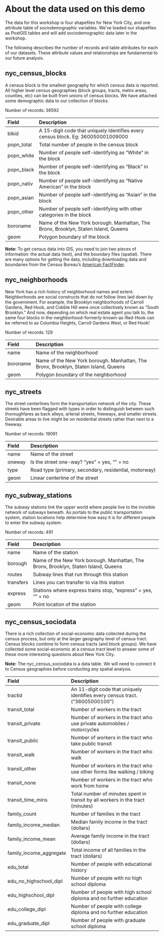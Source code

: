 # About the data used on this demo
The data for this workshop is four shapefiles for New York City, and one attribute table of sociodemographic variables. We’ve loaded our shapefiles as PostGIS tables and will add sociodemographic data later in the workshop.

The following describes the number of records and table attributes for each of our datasets. These attribute values and relationships are fundamental to our future analysis.

## nyc_census_blocks
A census block is the smallest geography for which census data is reported. All higher level census geographies (block groups, tracts, metro areas, counties, etc) can be built from unions of census blocks. We have attached some demographic data to our collection of blocks.

Number of records: 36592

| Field | Description |
| :---- | :--- |
| blkid | A 15-digit code that uniquely identifies every census block. Eg: 360050001009000 |
| popn_total | Total number of people in the census block |
| popn_white | Number of people self-identifying as “White” in the block |
| popn_black | Number of people self-identifying as “Black” in the block |
| popn_nativ | Number of people self-identifying as “Native American” in the block |
| popn_asian | Number of people self-identifying as “Asian” in the block |
| popn_other | Number of people self-identifying with other categories in the block |
| boroname | Name of the New York borough. Manhattan, The Bronx, Brooklyn, Staten Island, Queens |
| geom | Polygon boundary of the block |

**Note:** To get census data into GIS, you need to join two pieces of information: the actual data (text), and the boundary files (spatial). There are many options for getting the data, including downloading data and boundaries from the Census Bureau’s [American FactFinder](http://factfinder.census.gov/).

## nyc_neighborhoods
New York has a rich history of neighborhood names and extent. Neighborhoods are social constructs that do not follow lines laid down by the government. For example, the Brooklyn neighborhoods of Carroll Gardens, Red Hook, and Cobble Hill were once collectively known as “South Brooklyn.” And now, depending on which real estate agent you talk to, the same four blocks in the-neighborhood-formerly-known-as-Red-Hook can be referred to as Columbia Heights, Carroll Gardens West, or Red Hook!

Number of records: 129

| Field | Description |
| :---- | :--- |
| name |Name of the neighborhood |
| boroname | Name of the New York borough. Manhattan, The Bronx, Brooklyn, Staten Island, Queens |
| geom | Polygon boundary of the neighborhood |

## nyc_streets
The street centerlines form the transportation network of the city. These streets have been flagged with types in order to distinguish between such thoroughfares as back alleys, arterial streets, freeways, and smaller streets. Desirable areas to live might be on residential streets rather than next to a freeway.

Number of records: 19091

| Field | Description |
| :---- | :--- |
| name | Name of the street |
| oneway | Is the street one-way? “yes” = yes, “” = no |
| type | Road type (primary, secondary, residential, motorway) |
| geom | Linear centerline of the street |

## nyc_subway_stations
The subway stations link the upper world where people live to the invisible network of subways beneath. As portals to the public transportation system, station locations help determine how easy it is for different people to enter the subway system.

Number of records: 491

| Field | Description |
| :---- | :--- |
| name | Name of the station |
| borough | Name of the New York borough. Manhattan, The Bronx, Brooklyn, Staten Island, Queens |
| routes | Subway lines that run through this station |
| transfers | Lines you can transfer to via this station |
| express | Stations where express trains stop, “express” = yes, “” = no |
| geom | Point location of the station |

## nyc_census_sociodata
There is a rich collection of social-economic data collected during the census process, but only at the larger geography level of census tract. Census blocks combine to form census tracts (and block groups). We have collected some social-economic at a census tract level to answer some of these more interesting questions about New York City.

**Note:** The nyc_census_sociodata is a data table. We will need to connect it to Census geographies before conducting any spatial analysis.

| Field | Description |
| :---- | :--- |
| tractid | An 11-digit code that uniquely identifies every census tract. (“36005000100”) |
| transit_total | Number of workers in the tract |
| transit_private | Number of workers in the tract who use private automobiles / motorcycles |
| transit_public | Number of workers in the tract who take public transit |
| transit_walk | Number of workers in the tract who walk |
| transit_other | Number of workers in the tract who use other forms like walking / biking |
| transit_none | Number of workers in the tract who work from home |
| transit_time_mins | Total number of minutes spent in transit by all workers in the tract (minutes) |
| family_count | Number of families in the tract |
| family_income_median |Median family income in the tract (dollars) |
| family_income_mean |Average family income in the tract (dollars) |
| family_income_aggregate | Total income of all families in the tract (dollars) |
| edu_total | Number of people with educational history |
| edu_no_highschool_dipl |Number of people with no high school diploma |
| edu_highschool_dipl | Number of people with high school diploma and no further education |
| edu_college_dipl | Number of people with college diploma and no further education |
| edu_graduate_dipl | Number of people with graduate school diploma |
